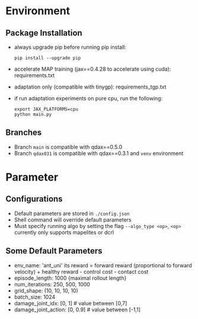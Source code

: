 # Environment
## Package Installation
- always upgrade pip before running pip install:
    ```
    pip install --upgrade pip
    ```
- accelerate MAP training (jax==0.4.28 to accelerate using cuda): requirements.txt
- adaptation only (compatible with tinygp): requirements_tgp.txt

- if run adaptation experiments on pure cpu, run the following:
    ```
    export JAX_PLATFORMS=cpu
    python main.py
    ```
## Branches
- Branch ```main``` is compatible with qdax==0.5.0
- Branch ```qdax031``` is compatible with qdax==0.3.1 and ```venv``` environment



# Parameter 
## Configurations
- Default parameters are stored in ```./config.json```
- Shell command will override default parameters
- Must specify running algo by setting the flag ```--algo_type <op>```, ```<op>``` currently only supports mapelites or dcrl

## Some Default Parameters
- env_name: 'ant_uni' its reward = forward reward (proportional to forward velocity) + healthy reward - control cost - contact cost
- episode_length: 1000 {maximal rollout length}
- num_iterations: 250, 500, 1000
- grid_shape: (10, 10, 10, 10)
- batch_size: 1024
- damage_joint_idx: [0, 1]    # value between [0,7]
- damage_joint_action: [0, 0.9] # value between [-1,1]

